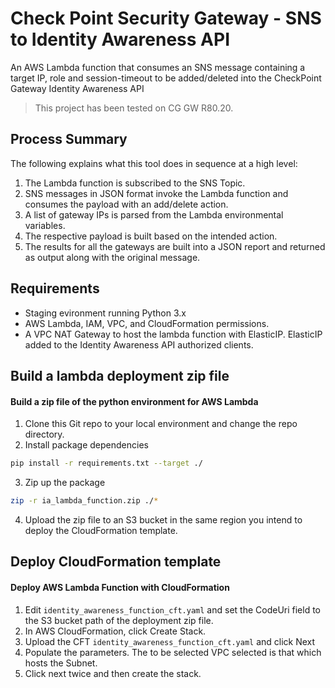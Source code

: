 # Check Point Security Gateway - SNS to Identity Awareness API
An AWS Lambda function that consumes an SNS message containing a target IP, role and session-timeout to be added/deleted into the CheckPoint Gateway Identity Awareness API
>This project has been tested on CG GW R80.20.

## **Process Summary** 
The following explains what this tool does in sequence at a high level:
1. The Lambda function is subscribed to the SNS Topic.
2. SNS messages in JSON format invoke the Lambda function and consumes the payload with an add/delete action.
3. A list of gateway IPs is parsed from the Lambda environmental variables.
4. The respective payload is built based on the intended action.
5. The results for all the gateways are built into a JSON report and returned as output along with the original message.

## Requirements
* Staging evironment running Python 3.x
* AWS Lambda, IAM, VPC, and CloudFormation permissions.
* A VPC NAT Gateway to host the lambda function with ElasticIP. ElasticIP added to the Identity Awareness API authorized clients.

## Build a lambda deployment zip file
#### Build a zip file of the python environment for AWS Lambda


1. Clone this Git repo to your local environment and change the repo directory.
2. Install package dependencies 
  ```bash
  pip install -r requirements.txt --target ./
```
3. Zip up the package
  ```bash
  zip -r ia_lambda_function.zip ./*
```
4. Upload the zip file to an S3 bucket in the same region you intend to deploy the CloudFormation template.


## Deploy CloudFormation template
#### Deploy AWS Lambda Function with CloudFormation

1. Edit `identity_awareness_function_cft.yaml` and set the CodeUri field to the S3 bucket path of the deployment zip file.
2. In AWS CloudFormation, click Create Stack.
3. Upload the CFT `identity_awareness_function_cft.yaml` and click Next
4. Populate the parameters. The to be selected VPC selected is that which hosts the Subnet.
5. Click next twice and then create the stack.
